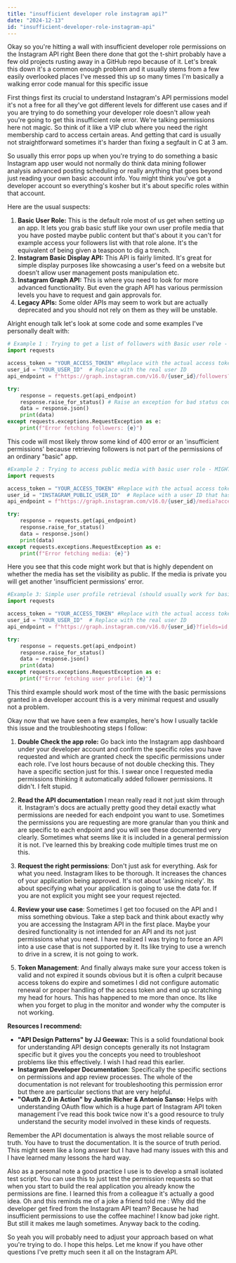 ```yaml
---
title: "insufficient developer role instagram api?"
date: "2024-12-13"
id: "insufficient-developer-role-instagram-api"
---
```


Okay so you're hitting a wall with insufficient developer role permissions on the Instagram API right Been there done that got the t-shirt probably have a few old projects rusting away in a GitHub repo because of it. Let's break this down it's a common enough problem and it usually stems from a few easily overlooked places I've messed this up so many times I'm basically a walking error code manual for this specific issue

First things first its crucial to understand Instagram's API permissions model it's not a free for all they've got different levels for different use cases and if you are trying to do something your developer role doesn't allow yeah you're going to get this insufficient role error. We're talking permissions here not magic. So think of it like a VIP club where you need the right membership card to access certain areas. And getting that card is usually not straightforward sometimes it's harder than fixing a segfault in C at 3 am.

So usually this error pops up when you're trying to do something a basic Instagram app user would not normally do think data mining follower analysis advanced posting scheduling or really anything that goes beyond just reading your own basic account info. You might think you've got a developer account so everything's kosher but it's about specific roles within that account.

Here are the usual suspects:

1.  **Basic User Role:** This is the default role most of us get when setting up an app. It lets you grab basic stuff like your own user profile media that you have posted maybe public content but that's about it you can't for example access your followers list with that role alone. It's the equivalent of being given a teaspoon to dig a trench.
2.  **Instagram Basic Display API:** This API is fairly limited. It's great for simple display purposes like showcasing a user's feed on a website but doesn’t allow user management posts manipulation etc.
3.  **Instagram Graph API:** This is where you need to look for more advanced functionality. But even the graph API has various permission levels you have to request and gain approvals for.
4.  **Legacy APIs:** Some older APIs may seem to work but are actually deprecated and you should not rely on them as they will be unstable.

Alright enough talk let's look at some code and some examples I've personally dealt with:

```python
# Example 1 : Trying to get a list of followers with Basic user role - WILL FAIL
import requests

access_token = "YOUR_ACCESS_TOKEN" #Replace with the actual access token
user_id = "YOUR_USER_ID"  # Replace with the real user ID
api_endpoint = f"https://graph.instagram.com/v16.0/{user_id}/followers?access_token={access_token}"

try:
    response = requests.get(api_endpoint)
    response.raise_for_status() # Raise an exception for bad status codes
    data = response.json()
    print(data)
except requests.exceptions.RequestException as e:
    print(f"Error fetching followers: {e}")
```

This code will most likely throw some kind of 400 error or an 'insufficient permissions' because retrieving followers is not part of the permissions of an ordinary "basic" app.

```python
#Example 2 : Trying to access public media with basic user role - MIGHT WORK (depending on the media's privacy)
import requests

access_token = "YOUR_ACCESS_TOKEN" #Replace with the actual access token
user_id = "INSTAGRAM_PUBLIC_USER_ID"  # Replace with a user ID that has public content
api_endpoint = f"https://graph.instagram.com/v16.0/{user_id}/media?access_token={access_token}"

try:
    response = requests.get(api_endpoint)
    response.raise_for_status()
    data = response.json()
    print(data)
except requests.exceptions.RequestException as e:
    print(f"Error fetching media: {e}")

```

Here you see that this code might work but that is highly dependent on whether the media has set the visibility as public. If the media is private you will get another 'insufficient permissions' error.

```python
#Example 3: Simple user profile retrieval (should usually work for basic user role)
import requests

access_token = "YOUR_ACCESS_TOKEN" #Replace with the actual access token
user_id = "YOUR_USER_ID"  # Replace with the real user ID
api_endpoint = f"https://graph.instagram.com/v16.0/{user_id}?fields=id,username,profile_picture_url&access_token={access_token}"

try:
    response = requests.get(api_endpoint)
    response.raise_for_status()
    data = response.json()
    print(data)
except requests.exceptions.RequestException as e:
    print(f"Error fetching user profile: {e}")

```

This third example should work most of the time with the basic permissions granted in a developer account this is a very minimal request and usually not a problem.

Okay now that we have seen a few examples, here's how I usually tackle this issue and the troubleshooting steps I follow:

1.  **Double Check the app role:** Go back into the Instagram app dashboard under your developer account and confirm the specific roles you have requested and which are granted check the specific permissions under each role. I've lost hours because of not double checking this. They have a specific section just for this. I swear once I requested media permissions thinking it automatically added follower permissions. It didn't. I felt stupid.

2.  **Read the API documentation** I mean really read it not just skim through it. Instagram's docs are actually pretty good they detail exactly what permissions are needed for each endpoint you want to use. Sometimes the permissions you are requesting are more granular than you think and are specific to each endpoint and you will see these documented very clearly. Sometimes what seems like it is included in a general permission it is not. I've learned this by breaking code multiple times trust me on this.

3.  **Request the right permissions**: Don't just ask for everything. Ask for what you need. Instagram likes to be thorough. It increases the chances of your application being approved. It's not about 'asking nicely'. Its about specifying what your application is going to use the data for. If you are not explicit you might see your request rejected.

4. **Review your use case**: Sometimes I get too focused on the API and I miss something obvious. Take a step back and think about exactly why you are accessing the Instagram API in the first place. Maybe your desired functionality is not intended for an API and its not just permissions what you need. I have realized I was trying to force an API into a use case that is not supported by it. Its like trying to use a wrench to drive in a screw, it is not going to work.

5.  **Token Management**: And finally always make sure your access token is valid and not expired it sounds obvious but it is often a culprit because access tokens do expire and sometimes I did not configure automatic renewal or proper handling of the access token and end up scratching my head for hours. This has happened to me more than once. Its like when you forget to plug in the monitor and wonder why the computer is not working.

**Resources I recommend:**

*   **"API Design Patterns" by JJ Geewax:** This is a solid foundational book for understanding API design concepts generally its not Instagram specific but it gives you the concepts you need to troubleshoot problems like this effectively. I wish I had read this earlier.
*   **Instagram Developer Documentation**: Specifically the specific sections on permissions and app review processes. The whole of the documentation is not relevant for troubleshooting this permission error but there are particular sections that are very helpful.
*   **"OAuth 2.0 in Action" by Justin Richer & Antonio Sanso:** Helps with understanding OAuth flow which is a huge part of Instagram API token management I've read this book twice now it's a good resource to truly understand the security model involved in these kinds of requests.

Remember the API documentation is always the most reliable source of truth. You have to trust the documentation. It is the source of truth period. This might seem like a long answer but I have had many issues with this and I have learned many lessons the hard way.

Also as a personal note a good practice I use is to develop a small isolated test script. You can use this to just test the permission requests so that when you start to build the real application you already know the permissions are fine. I learned this from a colleague it's actually a good idea.
Oh and this reminds me of a joke a friend told me : Why did the developer get fired from the Instagram API team? Because he had insufficient permissions to use the coffee machine! I know bad joke right. But still it makes me laugh sometimes. Anyway back to the coding.

So yeah you will probably need to adjust your approach based on what you're trying to do. I hope this helps. Let me know if you have other questions I've pretty much seen it all on the Instagram API.
